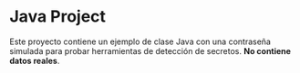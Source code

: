 # Java Project

Este proyecto contiene un ejemplo de clase Java con una contraseña simulada para probar herramientas de detección de secretos. **No contiene datos reales**.

